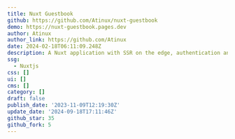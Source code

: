 ```yaml
---
title: Nuxt Guestbook
github: https://github.com/Atinux/nuxt-guestbook
demo: https://nuxt-guestbook.pages.dev
author: Atinux
author_link: https://github.com/Atinux
date: 2024-02-18T06:11:09.248Z
description: A Nuxt application with SSR on the edge, authentication and a SQLite database.
ssg:
  - Nuxtjs
css: []
ui: []
cms: []
category: []
draft: false
publish_date: '2023-11-09T12:19:30Z'
update_date: '2024-09-18T17:11:46Z'
github_star: 35
github_fork: 5
---
```

